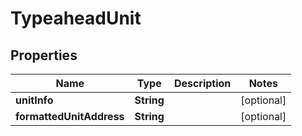 
# TypeaheadUnit

## Properties
Name | Type | Description | Notes
------------ | ------------- | ------------- | -------------
**unitInfo** | **String** |  |  [optional]
**formattedUnitAddress** | **String** |  |  [optional]



